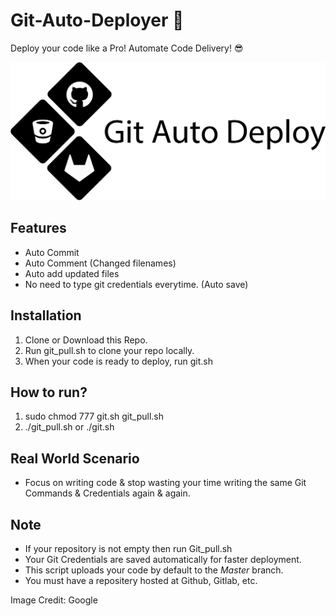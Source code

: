# Git-Auto-Deployer 🚀
Deploy your code like a Pro! Automate Code Delivery! 😎

<img src="gitautodeploy.png">

## Features
- Auto Commit
- Auto Comment (Changed filenames)
- Auto add updated files
- No need to type git credentials everytime. (Auto save)

## Installation
1. Clone or Download this Repo.
2. Run git_pull.sh to clone your repo locally.
3. When your code is ready to deploy, run git.sh

## How to run?
1. sudo chmod 777 git.sh git_pull.sh
2. ./git_pull.sh or ./git.sh

## Real World Scenario
- Focus on writing code & stop wasting your time writing the same Git Commands & Credentials again & again.

## Note
- If your repository is not empty then run Git_pull.sh
- Your Git Credentials are saved automatically for faster deployment.
- This script uploads your code by default to the *Master* branch.
- You must have a repositery hosted at Github, Gitlab, etc.

Image Credit: Google

